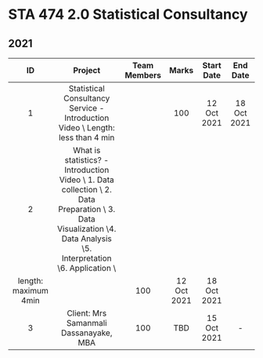 # STA 474 2.0 Statistical Consultancy

## 2021 


|ID | Project | Team Members | Marks | Start Date | End Date |
| :---: | :---: | :---: | :---: | :---: |:---: |
| 1 | Statistical Consultancy Service - Introduction Video \\ Length: less than 4 min |  | 100 | 12 Oct 2021 | 18 Oct 2021 |
| 2 | What is statistics? - Introduction Video \\ 1. Data collection \\ 2. Data Preparation \\ 3. Data Visualization \\4. Data Analysis \\5. Interpretation \\6. Application \\
length: maximum 4min|   | 100 | 12 Oct 2021 | 18 Oct 2021 |
| 3 | Client: Mrs   Samanmali Dassanayake, MBA | 100  | TBD | 15 Oct 2021 | - |